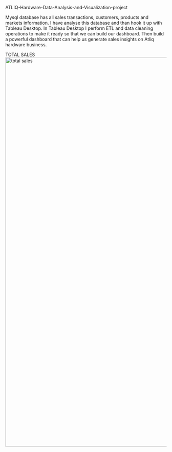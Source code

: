 ATLIQ-Hardware-Data-Analysis-and-Visualization-project

Mysql database has all sales transactions, customers, products and markets information. I have analyse this database and than hook it up with Tableau Desktop. In Tableau Desktop I perform ETL and data cleaning operations to make it ready so that we can build our dashboard. Then build a powerful dashboard that can help us generate sales insights on Atliq hardware business.

TOTAL SALES
<img width="1213" alt="total sales" src="https://user-images.githubusercontent.com/99005106/152548301-464c35eb-e047-4768-a2c0-bbb21e418f1e.png">
